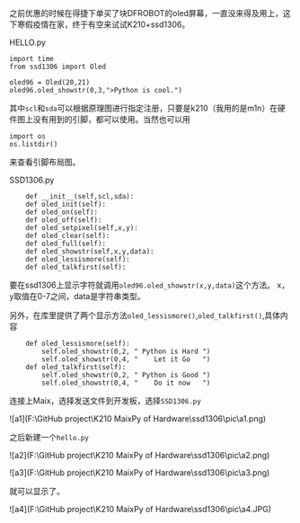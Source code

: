 之前优惠的时候在得捷下单买了块DFROBOT的oled屏幕，一直没来得及用上，这下寒假疫情在家，终于有空来试试K210+ssd1306。

HELLO.py
```
import time
from ssd1306 import Oled

oled96 = Oled(20,21)
oled96.oled_showstr(0,3,">Python is cool.")

```

其中`scl`和`sda`可以根据原理图进行指定注册，只要是k210（我用的是m1n）在硬件图上没有用到的引脚，都可以使用。当然也可以用

```
import os
os.listdir()
```
来查看引脚布局图。

SSD1306.py

```
    def __init__(self,scl,sda):
    def oled_init(self):
    def oled_on(self):
    def oled_off(self):
    def oled_setpixel(self,x,y):
    def oled_clear(self):
    def oled_full(self):
    def oled_showstr(self,x,y,data):
    def oled_lessismore(self):
    def oled_talkfirst(self):

```
要在ssd1306上显示字符就调用`oled96.oled_showstr(x,y,data)`这个方法。 x，y取值在0-7之间，data是字符串类型。

另外，在库里提供了两个显示方法`oled_lessismore()`,`oled_talkfirst()`,具体内容
```
    def oled_lessismore(self):
        self.oled_showstr(0,2, " Python is Hard ")
        self.oled_showstr(0,4, "    Let it Go   ")
    def oled_talkfirst(self):
        self.oled_showstr(0,2, " Python is Good ")
        self.oled_showstr(0,4, "    Do it now   ")
```

连接上Maix，选择发送文件到开发板，选择`SSD1306.py`

![a1](F:\GitHub project\K210 MaixPy of Hardware\ssd1306\pic\a1.png)

之后新建一个`hello.py`

![a2](F:\GitHub project\K210 MaixPy of Hardware\ssd1306\pic\a2.png)

![a3](F:\GitHub project\K210 MaixPy of Hardware\ssd1306\pic\a3.png)

就可以显示了。

![a4](F:\GitHub project\K210 MaixPy of Hardware\ssd1306\pic\a4.JPG)